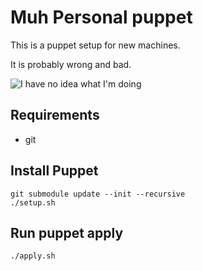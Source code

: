 # Muh Personal puppet

This is a puppet setup for new machines.

It is probably wrong and bad.

![I have no idea what I'm doing](http://tyler.zone/i-have-no-idea-what-im-doing.jpg)

## Requirements

* git

## Install Puppet

    git submodule update --init --recursive
    ./setup.sh

## Run puppet apply

    ./apply.sh
